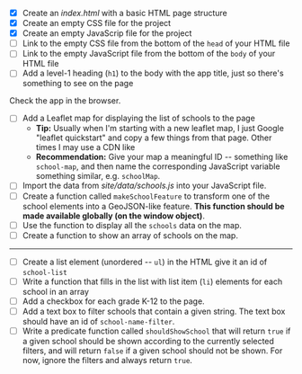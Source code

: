 - [X] Create an _index.html_ with a basic HTML page structure
- [X] Create an empty CSS file for the project
- [X] Create an empty JavaScrip file for the project
- [ ] Link to the empty CSS file from the bottom of the `head` of your HTML file
- [ ] Link to the empty JavaScript file from the bottom of the `body` of your HTML file
- [ ] Add a level-1 heading (`h1`) to the body with the app title, just so there's something to see on the page

Check the app in the browser.

- [ ] Add a Leaflet map for displaying the list of schools to the page
  * **Tip:** Usually when I'm starting with a new leaflet map, I just Google "leaflet quickstart" and copy a few things from that page. Other times I may use a CDN like 
  * **Recommendation:** Give your map a meaningful ID -- something like `school-map`, and then name the corresponding JavaScript variable something similar, e.g. `schoolMap`.
- [ ] Import the data from _site/data/schools.js_ into your JavaScript file.
- [ ] Create a function called `makeSchoolFeature` to transform one of the school elements into a GeoJSON-like feature. **This function should be made available globally (on the window object)**.
- [ ] Use the function to display all the `schools` data on the map.
- [ ] Create a function to show an array of schools on the map.

----------

- [ ] Create a list element (unordered -- `ul`) in the HTML give it an id of `school-list`
- [ ] Write a function that fills in the list with list item (`li`) elements for each school in an array
- [ ] Add a checkbox for each grade K-12 to the page.
- [ ] Add a text box to filter schools that contain a given string. The text box should have an id of `school-name-filter`.
- [ ] Write a predicate function called `shouldShowSchool` that will return `true` if a given school should be shown according to the currently selected filters, and will return `false` if a given school should not be shown. For now, ignore the filters and always return `true`.
